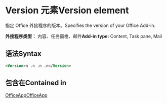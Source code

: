# <a name="version-element"></a><span data-ttu-id="26c20-101">Version 元素</span><span class="sxs-lookup"><span data-stu-id="26c20-101">Version element</span></span>

<span data-ttu-id="26c20-102">指定 Office 外接程序的版本。</span><span class="sxs-lookup"><span data-stu-id="26c20-102">Specifies the version of your Office Add-in.</span></span>

<span data-ttu-id="26c20-103">**外接程序类型：** 内容、任务窗格、邮件</span><span class="sxs-lookup"><span data-stu-id="26c20-103">**Add-in type:** Content, Task pane, Mail</span></span>

## <a name="syntax"></a><span data-ttu-id="26c20-104">语法</span><span class="sxs-lookup"><span data-stu-id="26c20-104">Syntax</span></span>

```XML
<Version>n .n .n .n</Version>
```

## <a name="contained-in"></a><span data-ttu-id="26c20-105">包含在</span><span class="sxs-lookup"><span data-stu-id="26c20-105">Contained in</span></span>

[<span data-ttu-id="26c20-106">OfficeApp</span><span class="sxs-lookup"><span data-stu-id="26c20-106">OfficeApp</span></span>](officeapp.md)


